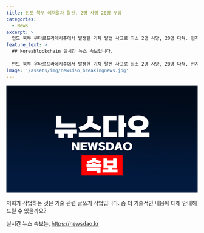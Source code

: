 ```yaml
---
title: 인도 북부 여객열차 탈선, 2명 사망 20명 부상
categories:
  - News
excerpt: >
  인도 북부 우타르프라데시주에서 발생한 기차 탈선 사고로 최소 2명 사망, 20명 다쳐. 현지 시각 18일 오후 2시35분에 찬디가르-디부루가 익스프레스 열차가 탈선했으며, 탈선된 차량 수는 알려지지 않음. 우타르프라데시주 총리실은 구호 작업과 부상자 치료에 즉각 조치를 취하라고 주문. 1200만 명이 1만4000대의 기차를 이용하는 인도에서는 기차사고가 빈발하여 안전에 대한 우려가 커지고 있음.
feature_text: >
  ## koreablockchain 실시간 뉴스 속보입니다.

  인도 북부 우타르프라데시주에서 발생한 기차 탈선 사고로 최소 2명 사망, 20명 다쳐. 현지 시각 18일 오후 2시35분에 찬디가르-디부루가 익스프레스 열차가 탈선했으며, 탈선된 차량 수는 알려지지 않음. 우타르프라데시주 총리실은 구호 작업과 부상자 치료에 즉각 조치를 취하라고 주문. 1200만 명이 1만4000대의 기차를 이용하는 인도에서는 기차사고가 빈발하여 안전에 대한 우려가 커지고 있음.
image: '/assets/img/newsdao_breakingnews.jpg'
---
```


<p><img src="/assets/img/newsdao_breakingnews.jpg" alt="koreablockchain 속보" /></p>

<p>저희가 작업하는 것은 기술 관련 글쓰기 작업입니다. 좀 더 기술적인 내용에 대해 안내해드릴 수 있을까요?</p>
실시간 뉴스 속보는, <a href="https://newsdao.kr" rel="dofollow">https://newsdao.kr</a>



